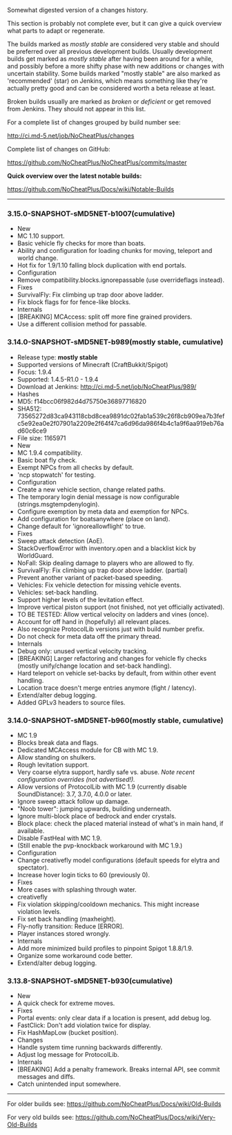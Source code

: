 Somewhat digested version of a changes history.

This section is probably not complete ever, but it can give a quick overview what parts to adapt or regenerate.

The builds marked as _mostly stable_ are considered very stable and should be preferred over all previous development builds. Usually development builds get marked as _mostly stable_ after having been around for a while, and possibly before a more shifty phase with new additions or changes with uncertain stability. Some builds marked "mostly stable" are also marked as 'recommended' (star) on Jenkins, which means something like they're actually pretty good and can be considered worth a beta release at least. 

Broken builds usually are marked as _broken_ or _deficient_ or get removed from Jenkins. They should not appear in this list.

For a complete list of changes grouped by build number see:

http://ci.md-5.net/job/NoCheatPlus/changes

Complete list of changes on GitHub:

https://github.com/NoCheatPlus/NoCheatPlus/commits/master

**Quick overview over the latest notable builds:**

https://github.com/NoCheatPlus/Docs/wiki/Notable-Builds

----

### 3.15.0-SNAPSHOT-sMD5NET-b1007(cumulative)
* New
 * MC 1.10 support.
 * Basic vehicle fly checks for more than boats.
 * Ability and configuration for loading chunks for moving, teleport and world change.
 * Hot fix for 1.9/1.10 falling block duplication with end portals.
* Configuration
 * Remove compatibility.blocks.ignorepassable (use overrideflags instead).
* Fixes
 * SurvivalFly: Fix climbing up trap door above ladder.
 * Fix block flags for for fence-like blocks.
* Internals
 * [BREAKING] MCAccess: split off more fine grained providers.
 * Use a different collision method for passable.

### 3.14.0-SNAPSHOT-sMD5NET-b989(mostly stable, cumulative)
* Release type: **mostly stable**
* Supported versions of Minecraft (CraftBukkit/Spigot)
 * Focus: 1.9.4
 * Supported: 1.4.5-R1.0 - 1.9.4
* Download at Jenkins: http://ci.md-5.net/job/NoCheatPlus/989/
* Hashes
 * MD5: f14bcc06f982d4d75750e36897716820
 * SHA512: 73565272d83ca943118cbd8cea9891dc02fab1a539c26f8cb909ea7b3fefc5e92ea0e2f07901a2209e2f64f47ca6d96da986f4b4c1a9f6aa919eb76ad60c6ce9
 * File size: 1165971
* New
 * MC 1.9.4 compatibility.
 * Basic boat fly check.
 * Exempt NPCs from all checks by default.
 * 'ncp stopwatch' for testing.
* Configuration
 * Create a new vehicle section, change related paths.
 * The temporary login denial message is now configurable (strings.msgtempdenylogin).
 * Configure exemption by meta data and exemption for NPCs.
 * Add configuration for boatsanywhere (place on land).
 * Change default for 'ignoreallowflight' to true.
* Fixes
 * Sweep attack detection (AoE).
 * StackOverflowError with inventory.open and a blacklist kick by WorldGuard.
 * NoFall: Skip dealing damage to players who are allowed to fly.
 * SurvivalFly: Fix climbing up trap door above ladder. (partial)
 * Prevent another variant of packet-based speeding.
 * Vehicles: Fix vehicle detection for missing vehicle events.
 * Vehicles: set-back handling.
 * Support higher levels of the levitation effect.
 * Improve vertical piston support (not finished, not yet officially activated).
 * TO BE TESTED: Allow vertical velocity on ladders and vines (once).
 * Account for off hand in (hopefully) all relevant places.
 * Also recognize ProtocolLib versions just with build number prefix.
 * Do not check for meta data off the primary thread.
* Internals
 * Debug only: unused vertical velocity tracking.
 * [BREAKING] Larger refactoring and changes for vehicle fly checks (mostly unify/change location and set-back handling).
 * Hard teleport on vehicle set-backs by default, from within other event handling.
 * Location trace doesn't merge entries anymore (fight / latency).
 * Extend/alter debug logging.
 * Added GPLv3 headers to source files.

### 3.14.0-SNAPSHOT-sMD5NET-b960(mostly stable, cumulative)
* MC 1.9
 * Blocks break data and flags.
 * Dedicated MCAccess module for CB with MC 1.9.
 * Allow standing on shulkers.
 * Rough levitation support.
 * Very coarse elytra support, hardly safe vs. abuse. _Note recent configuration overrides (not advertised!)._
 * Allow versions of ProtocolLib with MC 1.9 (currently disable SoundDistance): 3.7, 3.7.0, 4.0.0 or later.
 * Ignore sweep attack follow up damage.
 * "Noob tower": jumping upwards, building underneath.
 * Ignore multi-block place of bedrock and ender crystals.
 * Block place: check the placed material instead of what's in main hand, if available.
 * Disable FastHeal with MC 1.9.
 * (Still enable the pvp-knockback workaround with MC 1.9.)
* Configuration
 * Change creativefly model configurations (default speeds for elytra and spectator).
 * Increase hover login ticks to 60 (previously 0).
* Fixes
 * More cases with splashing through water.
 * creativefly
  * Fix violation skipping/cooldown mechanics. This might increase violation levels.
  * Fix set back handling (maxheight).
  * Fly-nofly transition: Reduce [ERROR].
 * Player instances stored wrongly.
* Internals
 * Add more minimized build profiles to pinpoint Spigot 1.8.8/1.9.
 * Organize some workaround code better.
 * Extend/alter debug logging.

### 3.13.8-SNAPSHOT-sMD5NET-b930(cumulative)
* New
 * A quick check for extreme moves.
* Fixes
 * Portal events: only clear data if a location is present, add debug log.
 * FastClick: Don't add violation twice for display.
 * Fix HashMapLow (bucket position).
* Changes
 * Handle system time running backwards differently.
 * Adjust log message for ProtocolLib.
* Internals
 * [BREAKING] Add a penalty framework. Breaks internal API, see commit messages and diffs.
 * Catch unintended input somewhere.

----
For older builds see: https://github.com/NoCheatPlus/Docs/wiki/Old-Builds

For very old builds see: https://github.com/NoCheatPlus/Docs/wiki/Very-Old-Builds
